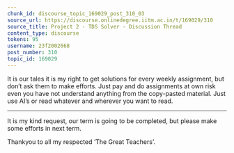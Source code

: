 ```yaml
---
chunk_id: discourse_topic_169029_post_310_03
source_url: https://discourse.onlinedegree.iitm.ac.in/t/169029/310
source_title: Project 2 - TDS Solver - Discussion Thread
content_type: discourse
tokens: 95
username: 23f2002668
post_number: 310
topic_id: 169029
---
```


 It is our tales it is my right to get solutions for every weekly assignment, but don’t ask them to make efforts. Just pay and do assignments at own risk even you have not understand anything from the copy-pasted material. Just use AI’s or read whatever and wherever you want to read.

---

It is my kind request, our term is going to be completed, but please make some efforts in next term.

Thankyou to all my respected ‘The Great Teachers’.
